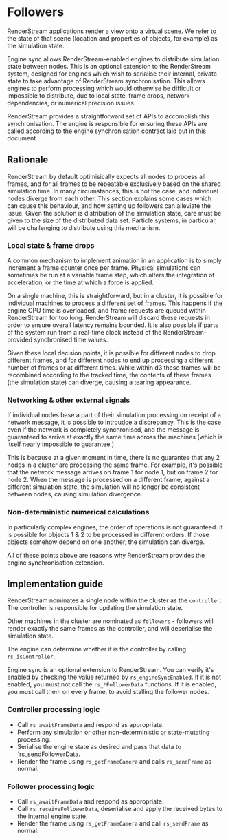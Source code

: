 # Followers

RenderStream applications render a view onto a virtual scene. We refer to the state of that scene (location and properties of objects, for example) as the simulation state.

Engine sync allows RenderStream-enabled engines to distribute simulation state between nodes. This is an optional extension to the RenderStream system, designed for engines which wish to serialise their internal, private state to take advantage of RenderStream synchronisation. This allows engines to perform processing which would otherwise be difficult or impossible to distribute, due to local state, frame drops, network dependencies, or numerical precision issues.

RenderStream provides a straightforward set of APIs to accomplish this synchronisation. The engine is responsible for ensuring these APIs are called according to the engine synchronisation contract laid out in this document.

## Rationale

RenderStream by default optimisically expects all nodes to process all frames, and for all frames to be repeatable exclusively based on the shared simulation time. In many circumstances, this is not the case, and individual nodes diverge from each other. This section explains some cases which can cause this behaviour, and how setting up followers can alleviate the issue. Given the solution is distribution of the simulation state, care must be given to the size of the distributed data set. Particle systems, in particular, will be challenging to distribute using this mechanism.

### Local state & frame drops
A common mechanism to implement animation in an application is to simply increment a frame counter once per frame. Physical simulations can sometimes be run at a variable frame step, which alters the integration of acceleration, or the time at which a force is applied.

On a single machine, this is straightforward, but in a cluster, it is possible for individual machines to process a different set of frames. This happens if the engine CPU time is overloaded, and frame requests are queued within RenderStream for too long. RenderStream will discard these requests in order to ensure overall latency remains bounded. It is also possible if parts of the system run from a real-time clock instead of the RenderStream-provided synchronised time values.

Given these local decision points, it is possible for different nodes to drop different frames, and for different nodes to end up processing a different number of frames or at different times. While within d3 these frames will be recombined according to the tracked time, the contents of these frames (the simulation state) can diverge, causing a tearing appearance.

### Networking & other external signals
If individual nodes base a part of their simulation processing on receipt of a network message, it is possible to introudce a discrepancy. This is the case even if the network is completely synchronised, and the message is guaranteed to arrive at exactly the same time across the machines (which is itself nearly impossible to guarantee.)

This is because at a given moment in time, there is no guarantee that any 2 nodes in a cluster are processing the same frame. For example, it's possible that the network message arrives on frame 1 for node 1, but on frame 2 for node 2. When the message is processed on a different frame, against a different simulation state, the simulation will no longer be consistent between nodes, causing simulation divergence.

### Non-deterministic numerical calculations
In particularly complex engines, the order of operations is not guaranteed. It is possible for objects 1 & 2 to be processed in different orders. If those objects somehow depend on one another, the simulation can diverge.

All of these points above are reasons why RenderStream provides the engine synchronisation extension.

## Implementation guide

RenderStream nominates a single node within the cluster as the `controller`. The controller is responsible for updating the simulation state.

Other machines in the cluster are nominated as `followers` - followers will render exactly the same frames as the controller, and will deserialise the simulation state.

The engine can determine whether it is the controller by calling `rs_isController`.

Engine sync is an optional extension to RenderStream. You can verify it's enabled by checking the value returned by `rs_engineSyncEnabled`. If it is not enabled, you must not call the `rs_*FollowerData` functions. If it is enabled, you must call them on every frame, to avoid stalling the follower nodes.

### Controller processing logic
- Call `rs_awaitFrameData` and respond as appropriate.
- Perform any simulation or other non-deterministic or state-mutating processing.
- Serialise the engine state as desired and pass that data to `rs_sendFollowerData.
- Render the frame using `rs_getFrameCamera` and calls `rs_sendFrame` as normal.

### Follower processing logic
- Call `rs_awaitFrameData` and respond as appropriate.
- Call `rs_receiveFollowerData`, deserialise and apply the received bytes to the internal engine state.
- Render the frame using `rs_getFrameCamera` and call `rs_sendFrame` as normal.
